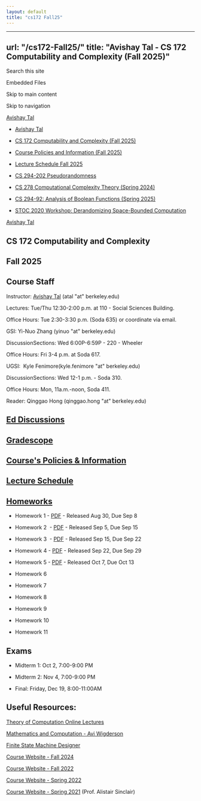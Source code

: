 ```yaml
---
layout: default
title: "cs172 Fall25"
---
```


---
url: "/cs172-Fall25/"
title: "Avishay Tal - CS 172 Computability and Complexity (Fall 2025)"
---

Search this site

Embedded Files

Skip to main content

Skip to navigation

[Avishay Tal](/avishay-tal/)

- [Avishay Tal](/avishay-tal/)

- [CS 172 Computability and Complexity (Fall 2025)](/cs172-Fall25/)





- [Course Policies and Information (Fall 2025)](/cs172-Fall25/course-policies-and-information-fall-2025/)

- [Lecture Schedule Fall 2025](/cs172-Fall25/lecture-schedule-fall-2025/)


- [CS 294-202 Pseudorandomness](/pseudorandomness/)

- [CS 278 Computational Complexity Theory (Spring 2024)](/cs-278-computational-complexity-theory-spring-2024/)

- [CS 294-92: Analysis of Boolean Functions (Spring 2025)](/cs-294-92-analysis-of-boolean-functions-spring-2025/)

- [STOC 2020 Workshop: Derandomizing Space-Bounded Computation](/stoc-2020-workshop-derandomizing-space-bounded-computation/)


[Avishay Tal](/avishay-tal/)

## CS 172 Computability and Complexity

## Fall 2025

## Course Staff

Instructor: [Avishay Tal](/avishay-tal/) (atal "at" berkeley.edu)

Lectures: Tue/Thu 12:30-2:00 p.m. at 110 - Social Sciences Building.

Office Hours: Tue 2:30-3:30 p.m. (Soda 635) or coordinate via email.

GSI: Yi-Nuo Zhang (yinuo "at" berkeley.edu)

DiscussionSections: Wed 6:00P-6:59P - 220 - Wheeler

Office Hours: Fri 3-4 p.m. at Soda 617.

UGSI:  Kyle Fenimore(kyle.fenimore "at" berkeley.edu)

DiscussionSections: Wed 12-1 p.m. \- Soda 310.

Office Hours: Mon, 11a.m.-noon, Soda 411.

Reader: Qinggao Hong (qinggao.hong "at" berkeley.edu)

## [Ed Discussions](https://edstem.org/us/courses/84973)

## [Gradescope](https://www.gradescope.com/courses/1110614)

## [Course's Policies & Information](/cs172-Fall25/course-policies-and-information-fall-2025/)

## [Lecture Schedule](/cs172-Fall25/lecture-schedule-fall-2025/)

## [Homeworks](https://drive.google.com/drive/folders/1nViHxVOdUs4v078r3fjuhjY5NxPuiYSU?usp=sharing)

- Homework 1 - [PDF](https://drive.google.com/file/d/1v62W_Q-pu8Dvk33WUXKlR2kpngTj5yV4/view?usp=share_link) \- Released Aug 30, Due Sep 8

- Homework 2  - [PDF](https://drive.google.com/file/d/1ECy6neB_FY0cwCocYDcehe5TOtmhvRQ5/view?usp=share_link) \- Released Sep 5, Due Sep 15

- Homework 3  - [PDF](https://drive.google.com/file/d/1HVCyVl_J1d_5DZppIQEtTBQ_FO_mWpuG/view?usp=share_link) \- Released Sep 15, Due Sep 22

- Homework 4 - [PDF](https://drive.google.com/file/d/1zH9PZJUcjrV327s-AzxR8bCgbljHSKgA/view?usp=share_link) \- Released Sep 22, Due Sep 29

- Homework 5 - [PDF](https://drive.google.com/file/d/1OXIcB9eP2aGOuviMgFhWLfGkZlq3lsQ3/view?usp=share_link) \- Released Oct 7, Due Oct 13

- Homework 6

- Homework 7

- Homework 8

- Homework 9

- Homework 10

- Homework 11


## Exams

- Midterm 1: Oct 2, 7:00-9:00 PM

- Midterm 2: Nov 4, 7:00-9:00 PM

- Final: Friday, Dec 19, 8:00-11:00AM


## Useful Resources:

[Theory of Computation Online Lectures](https://hackmd.io/2AqODdrtTOuj6fb5uMDZYw?view)

[Mathematics and Computation - Avi Wigderson](https://www.math.ias.edu/files/Book-online-Aug0619.pdf)

[Finite State Machine Designer](https://madebyevan.com/fsm/)

[Course Website - Fall 2024](/cs172-Fall24/)

[Course Website - Fall 2022](/cs-172-computability-and-complexity-fall-2022/)

[Course Website - Spring 2022](/cs-172-computability-and-complexity/)

[Course Website - Spring 2021](https://people.eecs.berkeley.edu/~sinclair/cs172/s21.html) (Prof. Alistair Sinclair)




